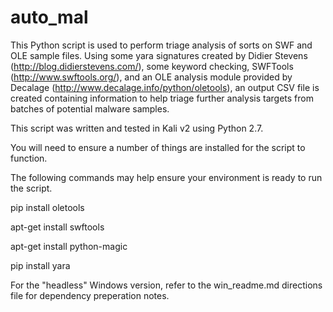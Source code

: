 # auto_mal
This Python script is used to perform triage analysis of sorts on SWF and OLE sample files. Using some yara signatures created by Didier Stevens (http://blog.didierstevens.com/), some keyword checking, SWFTools (http://www.swftools.org/), and an OLE analysis module provided by Decalage (http://www.decalage.info/python/oletools), an output CSV file is created containing information to help triage further analysis targets from batches of potential malware samples.

This script was written and tested in Kali v2 using Python 2.7.

You will need to ensure a number of things are installed for the script to function.

The following commands may help ensure your environment is ready to run the script.

pip install oletools

apt-get install swftools

apt-get install python-magic

pip install yara

For the "headless" Windows version, refer to the win_readme.md directions file for dependency preperation notes.
